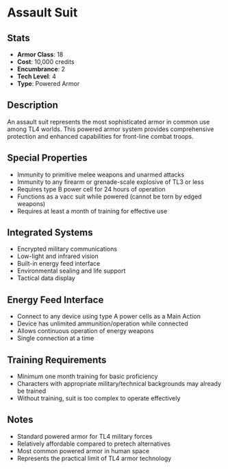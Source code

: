 # Assault Suit

## Stats
- **Armor Class**: 18
- **Cost**: 10,000 credits
- **Encumbrance**: 2
- **Tech Level**: 4
- **Type**: Powered Armor

## Description
An assault suit represents the most sophisticated armor in common use among TL4 worlds. This powered armor system provides comprehensive protection and enhanced capabilities for front-line combat troops.

## Special Properties
- Immunity to primitive melee weapons and unarmed attacks
- Immunity to any firearm or grenade-scale explosive of TL3 or less
- Requires type B power cell for 24 hours of operation
- Functions as a vacc suit while powered (cannot be torn by edged weapons)
- Requires at least a month of training for effective use

## Integrated Systems
- Encrypted military communications
- Low-light and infrared vision
- Built-in energy feed interface
- Environmental sealing and life support
- Tactical data display

## Energy Feed Interface
- Connect to any device using type A power cells as a Main Action
- Device has unlimited ammunition/operation while connected
- Allows continuous operation of energy weapons
- Single connection at a time

## Training Requirements
- Minimum one month training for basic proficiency
- Characters with appropriate military/technical backgrounds may already be trained
- Without training, suit is too complex to operate effectively

## Notes
- Standard powered armor for TL4 military forces
- Relatively affordable compared to pretech alternatives
- Most common powered armor in human space
- Represents the practical limit of TL4 armor technology
